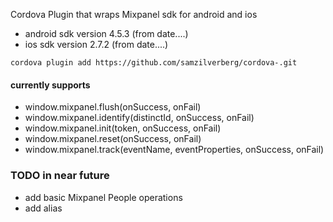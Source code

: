 
Cordova Plugin that wraps Mixpanel sdk for android and ios

- android sdk version 4.5.3 (from date....)
- ios sdk version 2.7.2 (from date....)

```
cordova plugin add https://github.com/samzilverberg/cordova-.git
```

#### currently supports

- window.mixpanel.flush(onSuccess, onFail)
- window.mixpanel.identify(distinctId, onSuccess, onFail)
- window.mixpanel.init(token, onSuccess, onFail)
- window.mixpanel.reset(onSuccess, onFail)
- window.mixpanel.track(eventName, eventProperties, onSuccess, onFail)


### TODO in near future
- add basic Mixpanel People operations
- add alias
